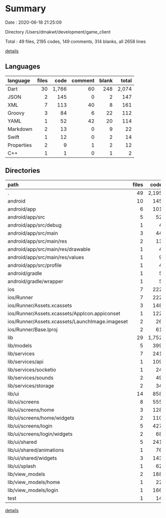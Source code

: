 # Summary

Date : 2020-06-18 21:25:09

Directory /Users/dmakwt/development/game_client

Total : 49 files,  2195 codes, 149 comments, 314 blanks, all 2658 lines

[details](details.md)

## Languages
| language | files | code | comment | blank | total |
| :--- | ---: | ---: | ---: | ---: | ---: |
| Dart | 30 | 1,766 | 60 | 248 | 2,074 |
| JSON | 2 | 145 | 0 | 2 | 147 |
| XML | 7 | 113 | 40 | 8 | 161 |
| Groovy | 3 | 84 | 6 | 22 | 112 |
| YAML | 1 | 52 | 42 | 20 | 114 |
| Markdown | 2 | 13 | 0 | 9 | 22 |
| Swift | 1 | 12 | 0 | 2 | 14 |
| Properties | 2 | 9 | 1 | 2 | 12 |
| C++ | 1 | 1 | 0 | 1 | 2 |

## Directories
| path | files | code | comment | blank | total |
| :--- | ---: | ---: | ---: | ---: | ---: |
| . | 49 | 2,195 | 149 | 314 | 2,658 |
| android | 10 | 145 | 45 | 30 | 220 |
| android/app | 6 | 101 | 41 | 18 | 160 |
| android/app/src | 5 | 52 | 38 | 6 | 96 |
| android/app/src/debug | 1 | 4 | 3 | 1 | 8 |
| android/app/src/main | 3 | 44 | 32 | 4 | 80 |
| android/app/src/main/res | 2 | 13 | 16 | 3 | 32 |
| android/app/src/main/res/drawable | 1 | 4 | 7 | 2 | 13 |
| android/app/src/main/res/values | 1 | 9 | 9 | 1 | 19 |
| android/app/src/profile | 1 | 4 | 3 | 1 | 8 |
| android/gradle | 1 | 5 | 1 | 1 | 7 |
| android/gradle/wrapper | 1 | 5 | 1 | 1 | 7 |
| ios | 7 | 222 | 2 | 9 | 233 |
| ios/Runner | 7 | 222 | 2 | 9 | 233 |
| ios/Runner/Assets.xcassets | 3 | 148 | 0 | 4 | 152 |
| ios/Runner/Assets.xcassets/AppIcon.appiconset | 1 | 122 | 0 | 1 | 123 |
| ios/Runner/Assets.xcassets/LaunchImage.imageset | 2 | 26 | 0 | 3 | 29 |
| ios/Runner/Base.lproj | 2 | 61 | 2 | 2 | 65 |
| lib | 29 | 1,752 | 50 | 241 | 2,043 |
| lib/models | 5 | 399 | 0 | 42 | 441 |
| lib/services | 7 | 241 | 11 | 67 | 319 |
| lib/services/api | 1 | 109 | 3 | 23 | 135 |
| lib/services/socketio | 1 | 24 | 1 | 8 | 33 |
| lib/services/sounds | 2 | 49 | 6 | 10 | 65 |
| lib/services/storage | 2 | 34 | 0 | 20 | 54 |
| lib/ui | 14 | 858 | 18 | 90 | 966 |
| lib/ui/screens | 8 | 555 | 17 | 46 | 618 |
| lib/ui/screens/home | 3 | 128 | 11 | 14 | 153 |
| lib/ui/screens/home/widgets | 2 | 110 | 11 | 12 | 133 |
| lib/ui/screens/login | 5 | 427 | 6 | 32 | 465 |
| lib/ui/screens/login/widgets | 2 | 68 | 0 | 7 | 75 |
| lib/ui/shared | 5 | 241 | 0 | 31 | 272 |
| lib/ui/shared/animations | 1 | 76 | 0 | 15 | 91 |
| lib/ui/shared/widgets | 3 | 143 | 0 | 13 | 156 |
| lib/ui/splash | 1 | 62 | 1 | 13 | 76 |
| lib/view_models | 2 | 188 | 10 | 29 | 227 |
| lib/view_models/home | 1 | 22 | 0 | 6 | 28 |
| lib/view_models/login | 1 | 166 | 10 | 23 | 199 |
| test | 1 | 14 | 10 | 7 | 31 |

[details](details.md)